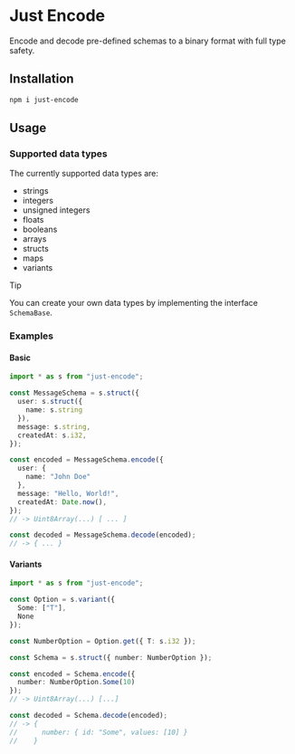 # Just Encode

Encode and decode pre-defined schemas to a binary format with full
type safety.

## Installation

```sh
npm i just-encode
```

## Usage

### Supported data types

The currently supported data types are:

- strings
- integers
- unsigned integers
- floats
- booleans
- arrays
- structs
- maps
- variants

> [!TIP]
> You can create your own data types by implementing the interface `SchemaBase`.

### Examples

#### Basic

```ts
import * as s from "just-encode";

const MessageSchema = s.struct({
  user: s.struct({
    name: s.string
  }),
  message: s.string,
  createdAt: s.i32,
});

const encoded = MessageSchema.encode({
  user: {
    name: "John Doe"
  },
  message: "Hello, World!",
  createdAt: Date.now(),
});
// -> Uint8Array(...) [ ... ]

const decoded = MessageSchema.decode(encoded);
// -> { ... }
```

#### Variants

```ts
import * as s from "just-encode";

const Option = s.variant({
  Some: ["T"],
  None
});

const NumberOption = Option.get({ T: s.i32 });

const Schema = s.struct({ number: NumberOption });

const encoded = Schema.encode({
  number: NumberOption.Some(10)
});
// -> Uint8Array(...) [...]

const decoded = Schema.decode(encoded);
// -> {
//      number: { id: "Some", values: [10] }
//    }
```